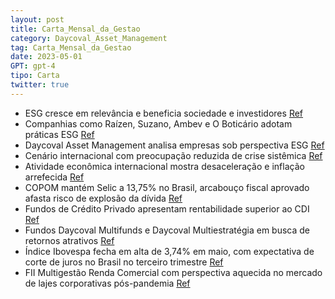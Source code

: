 ```yaml
---
layout: post
title: Carta_Mensal_da_Gestao
category: Daycoval_Asset_Management
tag: Carta_Mensal_da_Gestao
date: 2023-05-01
GPT: gpt-4
tipo: Carta
twitter: true
---
```


- ESG cresce em relevância e beneficia sociedade e investidores
<a href="#" onclick="search_on_pdf('inglês cada vez mais popular em todos os países:ESG (Environmental, Social and Governance).A relev')">Ref</a>
- Companhias como Raízen, Suzano, Ambev e O Boticário adotam práticas ESG
<a href="#" onclick="search_on_pdf('há anos, e já praticam os preceitos ESG no seu dia-a-dia, como por exemplo:A companhia Raízen, atu')">Ref</a>
- Daycoval Asset Management analisa empresas sob perspectiva ESG
<a href="#" onclick="search_on_pdf('seguramente,vãorefletirpositivamentenobolsodosnossosclientesinvestidores.Uma excelente lei')">Ref</a>
- Cenário internacional com preocupação reduzida de crise sistêmica
<a href="#" onclick="search_on_pdf('daycoval.com.brInternacionalNo cenário internacional, a preocupação comuma crise sistêmica nos me')">Ref</a>
- Atividade econômica internacional mostra desaceleração e inflação arrefecida
<a href="#" onclick="search_on_pdf('inflação mais suaves e pela aprovação do arcabouçofiscal no congresso.Do lado global, as preocupaç')">Ref</a>
- COPOM mantém Selic a 13,75% no Brasil, arcabouço fiscal aprovado afasta risco de explosão da dívida
<a href="#" onclick="search_on_pdf('BrasilNo Brasil, iniciamos maio com a decisão doCOPOM de manter a Selic em 13,75%a.a. Esseresulta')">Ref</a>
- Fundos de Crédito Privado apresentam rentabilidade superior ao CDI
<a href="#" onclick="search_on_pdf('patamar bem acima do que estavam anteriormente,tornando a carteira do fundo mais rentável para oin')">Ref</a>
- Fundos Daycoval Multifunds e Daycoval Multiestratégia em busca de retornos atrativos
<a href="#" onclick="search_on_pdf('risco atrativo e compatível com nossos objetivos.Daycoval Multifunds FIC FIMFundoCDI%CDIPatrimô')">Ref</a>
- Índice Ibovespa fecha em alta de 3,74% em maio, com expectativa de corte de juros no Brasil no terceiro trimestre
<a href="#" onclick="search_on_pdf('Seleção FIC FIANo mês de maio, o índice Ibovespa fechou em108.335 pontos, com alta de +3,74% no mê')">Ref</a>
- FII Multigestão Renda Comercial com perspectiva aquecida no mercado de lajes corporativas pós-pandemia
<a href="#" onclick="search_on_pdf('Rentabilidade fundoAtribuição de Resultados Daycoval Multiestratégia Plus FIM - Mai/23 D A Y C O V')">Ref</a>
